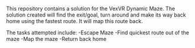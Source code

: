 This repository contains a solution for the VexVR Dynamic Maze. 
The solution created will find the exit/goal, turn around and make its way back home using the fastest route. It will map this route back. 

The tasks attempted include:
-Escape Maze
-Find quickest route out of the maze
-Map the maze
-Return back home
